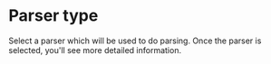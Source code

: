 # Parser type

Select a parser which will be used to do parsing. Once the parser is selected, you'll see more detailed information.
